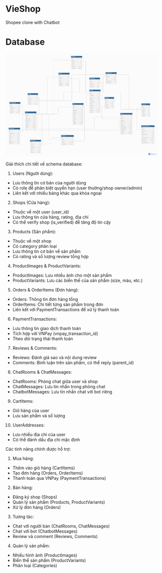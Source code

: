 # VieShop
Shopee clone with Chatbot

# Database
![alt text](vieshop.png)

Giải thích chi tiết về schema database:

1. Users (Người dùng):
- Lưu thông tin cơ bản của người dùng
- Có role để phân biệt quyền hạn (user thường/shop owner/admin)
- Liên kết với nhiều bảng khác qua khóa ngoại

2. Shops (Cửa hàng):
- Thuộc về một user (user_id)
- Lưu thông tin cửa hàng, rating, địa chỉ
- Có thể verify shop (is_verified) để tăng độ tin cậy

3. Products (Sản phẩm):
- Thuộc về một shop
- Có category phân loại
- Lưu thông tin cơ bản về sản phẩm
- Có rating và số lượng review tổng hợp

4. ProductImages & ProductVariants:
- ProductImages: Lưu nhiều ảnh cho một sản phẩm
- ProductVariants: Lưu các biến thể của sản phẩm (size, màu, etc.)

5. Orders & OrderItems (Đơn hàng):
- Orders: Thông tin đơn hàng tổng
- OrderItems: Chi tiết từng sản phẩm trong đơn
- Liên kết với PaymentTransactions để xử lý thanh toán

6. PaymentTransactions:
- Lưu thông tin giao dịch thanh toán
- Tích hợp với VNPay (vnpay_transaction_id)
- Theo dõi trạng thái thanh toán

7. Reviews & Comments:
- Reviews: Đánh giá sao và nội dung review
- Comments: Bình luận trên sản phẩm, có thể reply (parent_id)

8. ChatRooms & ChatMessages:
- ChatRooms: Phòng chat giữa user và shop
- ChatMessages: Lưu tin nhắn trong phòng chat
- ChatbotMessages: Lưu tin nhắn chat với bot riêng

9. CartItems:
- Giỏ hàng của user
- Lưu sản phẩm và số lượng

10. UserAddresses:
- Lưu nhiều địa chỉ của user
- Có thể đánh dấu địa chỉ mặc định

Các tính năng chính được hỗ trợ:
1. Mua hàng:
- Thêm vào giỏ hàng (CartItems)
- Tạo đơn hàng (Orders, OrderItems)
- Thanh toán qua VNPay (PaymentTransactions)

2. Bán hàng:
- Đăng ký shop (Shops)
- Quản lý sản phẩm (Products, ProductVariants)
- Xử lý đơn hàng (Orders)

3. Tương tác:
- Chat với người bán (ChatRooms, ChatMessages)
- Chat với bot (ChatbotMessages)
- Review và comment (Reviews, Comments)

4. Quản lý sản phẩm:
- Nhiều hình ảnh (ProductImages)
- Biến thể sản phẩm (ProductVariants)
- Phân loại (Categories)

